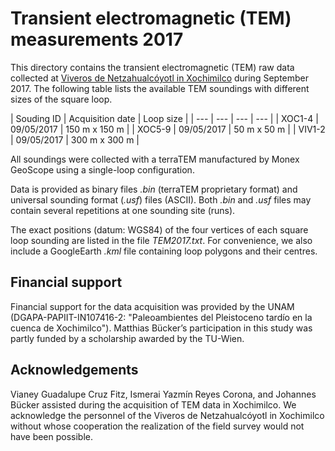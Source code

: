 # Transient electromagnetic (TEM) measurements 2017

This directory contains the transient electromagnetic (TEM) raw data collected at [Viveros de Netzahualcóyotl in Xochimilco](https://goo.gl/maps/K7xEC44MdnQno9CG8) during September 2017. The following table lists the available TEM soundings with different sizes of the square loop.

| Souding ID | Acquisition date | Loop size |
| --- | --- | --- | --- |
| XOC1-4 | 09/05/2017 | 150 m x 150 m |
| XOC5-9 | 09/05/2017 | 50 m x 50 m |
| VIV1-2 | 09/05/2017 | 300 m x 300 m |

All soundings were collected with a terraTEM manufactured by Monex GeoScope using a single-loop configuration.

Data is provided as binary files *.bin* (terraTEM proprietary format) and universal sounding format (*.usf*) files (ASCII). Both *.bin* and *.usf* files may contain several repetitions at one sounding site (runs).

The exact positions (datum: WGS84) of the four vertices of each square loop sounding are listed in the file *TEM2017.txt*. For convenience, we also include a GoogleEarth *.kml* file containing loop polygons and their centres.

## Financial support

Financial support for the data acquisition was provided by the UNAM (DGAPA-PAPIIT-IN107416-2: "Paleoambientes del Pleistoceno tardío en la cuenca de Xochimilco"). Matthias Bücker’s participation in this study was partly funded by a scholarship awarded  by the TU-Wien.

## Acknowledgements

Vianey Guadalupe Cruz Fitz, Ismerai Yazmín Reyes Corona, and Johannes Bücker assisted during the acquisition of TEM data in Xochimilco. We acknowledge the personnel of the Viveros de Netzahualcóyotl in Xochimilco without whose cooperation the realization of the field survey would not have been possible.
